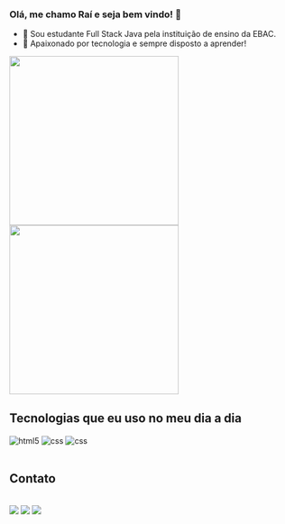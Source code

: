 ### Olá, me chamo Raí e seja bem vindo! 👋

- 🔭 Sou estudante Full Stack Java pela instituição de ensino da EBAC.
- 📌 Apaixonado por tecnologia e sempre disposto a aprender!

<div>
<img height="300em" src="https://github-readme-stats.vercel.app/api?username=raaisilvaa&theme=blue-green"/>
<img height="300em" src="https://github-readme-stats.vercel.app/api/top-langs/?username=raaisilvaa&theme=blue-green"/>
</div>

## Tecnologias que eu uso no meu dia a dia

<div style="display: inline_block">
  <img align="center" alt="html5" src="https://img.shields.io/badge/HTML5-E34F26?style=for-the-badge&logo=html5&logoColor=white" />
  <img align="center" alt="css" src="https://img.shields.io/badge/CSS3-1572B6?style=for-the-badge&logo=css3&logoColor=white" />
  <img align="center" alt="css" src="https://img.shields.io/badge/JavaScript-F7DF1E?style=for-the-badge&logo=javascript&logoColor=black" />
</div><br/>

## Contato

<div style="display: inline_block"><br>
  <a href= "mailto:contatoraaisilvaa@hotmail.com"><img src="https://img.shields.io/badge/Microsoft_Outlook-0078D4?style=for-the-badge&logo=microsoft-outlook&logoColor=white" target="_blank"></a>
  <a href= "https://www.linkedin.com/in/ra%C3%AD-silva-5b494b136/" target="_blank"><img src="https://img.shields.io/badge/LinkedIn-0077B5?style=for-the-badge&logo=linkedin&logoColor=white" target="_blank"></a>
  <a href = "https://www.instagram.com/raaisilvaa/">
  <a href= "https://www.instagram.com/raaisilvaa/"><img src="https://img.shields.io/badge/Instagram-E4405F?style=for-the-badge&logo=instagram&logoColor=white" target="_blank"></a>
    
</div>
<br/>
